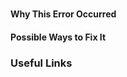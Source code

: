 # <!-- INSERT TITLE HERE -->

#### Why This Error Occurred

<!-- Explain why the error occurred. Ensure the description makes it clear why the warning/error exists -->

#### Possible Ways to Fix It

<!-- Explain how to fix the warning/error, potentially by providing alternative approaches. Ensure this section is actionable by users -->

### Useful Links

<!-- Add links to relevant documentation -->
